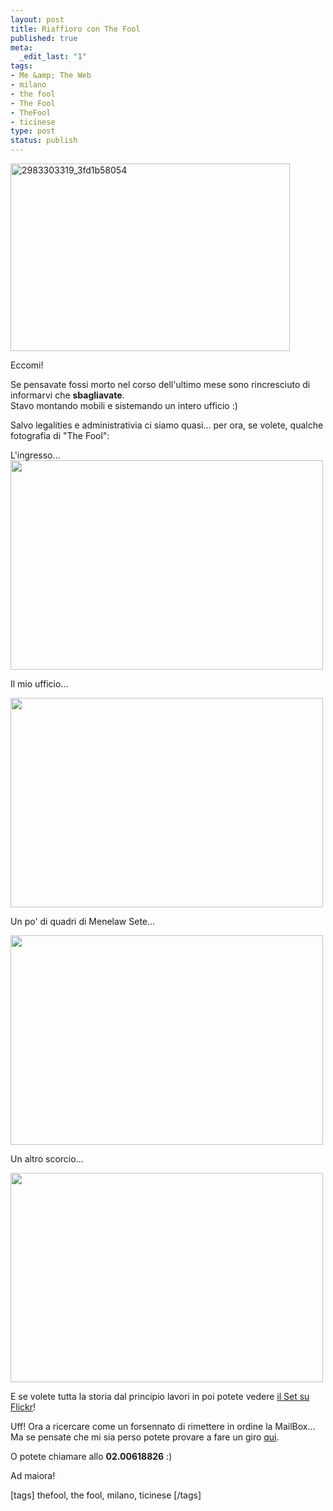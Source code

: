 ```yaml
--- 
layout: post
title: Riaffioro con The Fool
published: true
meta: 
  _edit_last: "1"
tags: 
- Me &amp; The Web
- milano
- the fool
- The Fool
- TheFool
- ticinese
type: post
status: publish
---
```

<a href="http://tinyurl.com/thefool-foto"><img src="http://www.lastknight.com/download//2008/10/2983303319_3fd1b58054-447x300.jpg" alt="2983303319_3fd1b58054" title="2983303319_3fd1b58054" width="447" height="300" class="aligncenter size-medium wp-image-1334" /></a>
  
Eccomi!  
  
Se pensavate fossi morto nel corso dell'ultimo mese sono rincresciuto di informarvi che **sbagliavate**.  
Stavo montando mobili e sistemando un intero ufficio :)  
  
Salvo legalities e administrativia ci siamo quasi... per ora, se volete, qualche fotografia di "The Fool":  
  
L'ingresso...  
<a href="http://tinyurl.com/thefool-foto"><img alt="" src="http://farm3.static.flickr.com/2219/2983304271_77e6029330.jpg?v=0" class="aligncenter" width="500" height="335" /></a>  
  
Il mio ufficio...
  
<a href="http://tinyurl.com/thefool-foto"><img alt="" src="http://farm4.static.flickr.com/3140/2983303577_caeb9cea3c.jpg?v=0" class="aligncenter" width="500" height="335" /></a>  
  
Un po' di quadri di Menelaw Sete...
  
<a href="http://tinyurl.com/thefool-foto"><img alt="" src="http://farm4.static.flickr.com/3027/2984160002_4bafa2deb9.jpg?v=0" class="aligncenter" width="500" height="335" /></a>  
  
Un altro scorcio...
  
<a href="http://tinyurl.com/thefool-foto"><img alt="" src="http://farm4.static.flickr.com/3022/2983304021_d38047a91a.jpg?v=0" class="aligncenter" width="500" height="335" /></a>  
    
E se volete tutta la storia dal principio lavori in poi potete vedere [il Set su Flickr](http://tinyurl.com/thefool-foto)!  
  
Uff! Ora a ricercare come un forsennato di rimettere in ordine la MailBox...  
Ma se pensate che mi sia perso potete provare a fare un giro [qui](http://tinyurl.com/thefool-dove).  
  
O potete chiamare allo **02.00618826** :)
  
Ad maiora!  
  
[tags] thefool, the fool, milano, ticinese [/tags] 
